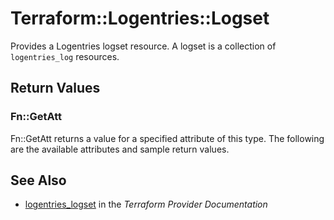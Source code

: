 # Terraform::Logentries::Logset

Provides a Logentries logset resource. A logset is a collection of `logentries_log` resources.

## Return Values

### Fn::GetAtt

Fn::GetAtt returns a value for a specified attribute of this type. The following are the available attributes and sample return values.

## See Also

* [logentries_logset](https://www.terraform.io/docs/providers/logentries/r/logset.html) in the _Terraform Provider Documentation_